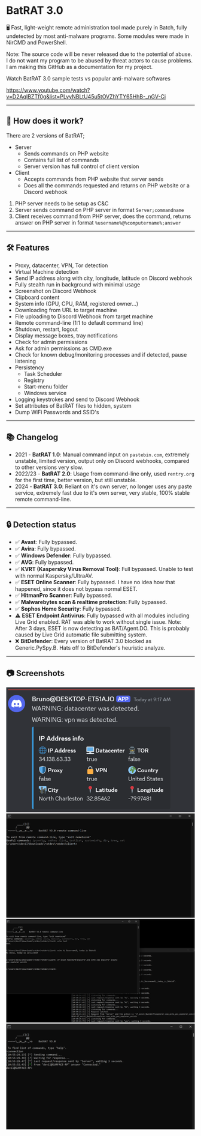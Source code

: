 # BatRAT 3.0
🖥️ Fast, light-weight remote administration tool made purely in Batch, fully undetected by most anti-malware programs.
Some modules were made in NirCMD and PowerShell.

Note: The source code will be never released due to the potential of abuse. I do not want my program to be abused by threat actors to cause problems. I am making this GitHub as a documentation for my project.

Watch BatRAT 3.0 sample tests vs popular anti-malware softwares 

https://www.youtube.com/watch?v=D2AqIBZTf0g&list=PLvyNBLtU45u5tOVZhYTY65HhB-_nGV-Ci

---

## 🔑 How does it work?
There are 2 versions of BatRAT;
- Server
  - Sends commands on PHP website
  - Contains full list of commands
  - Server version has full control of client version
- Client
  - Accepts commands from PHP website that server sends
  - Does all the commands requested and returns on PHP website or a Discord webhook

1) PHP server needs to be setup as C&C
2) Server sends command on PHP server in format `Server;commandname`
3) Client receives command from PHP server, does the command, returns answer on PHP server in format `%username%@%computername%;answer`

---

## 🛠️ Features 
- Proxy, datacenter, VPN, Tor detection
- Virtual Machine detection
- Send IP address along with city, longitude, latitude on Discord webhook
- Fully stealth run in background with minimal usage
- Screenshot on Discord Webhook
- Clipboard content
- System info (GPU, CPU, RAM, registered owner...)
- Downloading from URL to target machine
- File uploading to Discord Webhook from target machine
- Remote command-line (1:1 to default command line)
- Shutdown, restart, logout
- Display message boxes, tray notifications
- Check for admin permissions
- Ask for admin permissions as CMD.exe
- Check for known debug/monitoring processes and if detected, pause listening
- Persistency
  - Task Scheduler
  - Registry
  - Start-menu folder
  - Windows service
- Logging keystrokes and send to Discord Webhook 
- Set attributes of BatRAT files to hidden, system
- Dump WiFi Passwords and SSID's

---

## 📚 Changelog
  - 2021 - **BatRAT 1.0**: Manual command input on `pastebin.com`, extremely unstable, limited version, output only on Discord webhooks, compared to other versions very slow.
  - 2022/23 - **BatRAT 2.0**: Usage from command-line only, used `rentry.org` for the first time, better version, but still unstable.
  - 2024 - **BatRAT 3.0**: Reliant on it's own server, no longer uses any paste service, extremely fast due to it's own server, very stable, 100% stable remote command-line.

---

## 🔒 Detection status
  - ✅ **Avast**: Fully bypassed.
  - ✅ **Avira**: Fully bypassed.
  - ✅ **Windows Defender**: Fully bypassed.
  - ✅ **AVG**: Fully bypassed.
  - ✅ **KVRT (Kaspersky Virus Removal Tool)**: Full bypassed. Unable to test with normal Kaspersky/UltraAV.
  - ✅ **ESET Online Scanner**: Fully bypassed. I have no idea how that happened, since it does not bypass normal ESET.
  - ✅ **HitmanPro Scanner**: Fully bypassed.
  - ✅ **Malwarebytes scan & realtime protection**: Fully bypassed.
  - ✅ **Sophos Home Security**: Fully bypassed.
  - ⚠️ **ESET Endpoint Antivirus**: Fully bypassed with all modules including Live Grid enabled. RAT was able to work without single issue. Note: After 3 days, ESET is now detecting as BAT/Agent.DO. This is probably caused by Live Grid automatic file submitting system.
  - ❌ **BitDefender**: Every version of BatRAT 3.0 blocked as Generic.PySpy.B. Hats off to BitDefender's heuristic analyze.


---

## 📷 Screenshots
![Screenshot of BatRAT](images/Screenshot_1.png)
![Screenshot of BatRAT](images/Screenshot_3.png)
![Screenshot of BatRAT](images/Screenshot_4.png)
![Screenshot of BatRAT](images/Screenshot_5.png)
